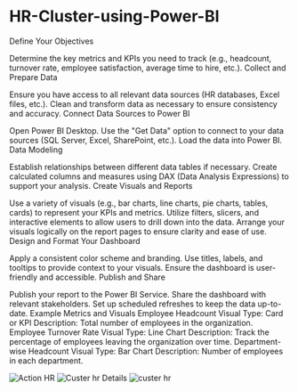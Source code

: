 # HR-Cluster-using-Power-BI
Define Your Objectives

Determine the key metrics and KPIs you need to track (e.g., headcount, turnover rate, employee satisfaction, average time to hire, etc.). Collect and Prepare Data

Ensure you have access to all relevant data sources (HR databases, Excel files, etc.). Clean and transform data as necessary to ensure consistency and accuracy. Connect Data Sources to Power BI

Open Power BI Desktop. Use the "Get Data" option to connect to your data sources (SQL Server, Excel, SharePoint, etc.). Load the data into Power BI. Data Modeling

Establish relationships between different data tables if necessary. Create calculated columns and measures using DAX (Data Analysis Expressions) to support your analysis. Create Visuals and Reports

Use a variety of visuals (e.g., bar charts, line charts, pie charts, tables, cards) to represent your KPIs and metrics. Utilize filters, slicers, and interactive elements to allow users to drill down into the data. Arrange your visuals logically on the report pages to ensure clarity and ease of use. Design and Format Your Dashboard

Apply a consistent color scheme and branding. Use titles, labels, and tooltips to provide context to your visuals. Ensure the dashboard is user-friendly and accessible. Publish and Share

Publish your report to the Power BI Service. Share the dashboard with relevant stakeholders. Set up scheduled refreshes to keep the data up-to-date. Example Metrics and Visuals Employee Headcount Visual Type: Card or KPI Description: Total number of employees in the organization. Employee Turnover Rate Visual Type: Line Chart Description: Track the percentage of employees leaving the organization over time. Department-wise Headcount Visual Type: Bar Chart Description: Number of employees in each department.

![Action HR ](https://github.com/PreranaRokade/HR-Cluster-using-Power-BI/assets/168730729/806cf9fb-2604-424e-bd6c-8904d95ea747)
![Custer hr Details](https://github.com/PreranaRokade/HR-Cluster-using-Power-BI/assets/168730729/064c44c5-421f-4d5b-8a0b-f53ed41afe71)
![custer hr](https://github.com/PreranaRokade/HR-Cluster-using-Power-BI/assets/168730729/ac499a5b-f6c1-4666-b019-87aa5be5737f)
